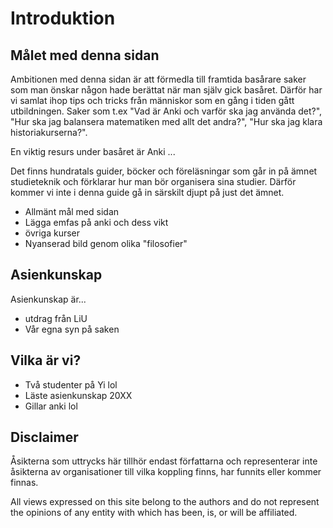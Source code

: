 # Introduktion

## Målet med denna sidan

Ambitionen med denna sidan är att förmedla till framtida basårare saker som man önskar någon hade berättat när man själv gick basåret. Därför har vi samlat ihop tips och tricks från människor som en gång i tiden gått utbildningen. Saker som t.ex "Vad är Anki och varför ska jag använda det?", "Hur ska jag balansera matematiken med allt det andra?", "Hur ska jag klara historiakurserna?".

En viktig resurs under basåret är Anki ...

Det finns hundratals guider, böcker och föreläsningar som går in på ämnet studieteknik och förklarar hur man bör organisera sina studier. Därför kommer vi inte i denna guide gå in särskilt djupt på just det ämnet.

* Allmänt mål med sidan
* Lägga emfas på anki och dess vikt
* övriga kurser
* Nyanserad bild genom olika "filosofier"

## Asienkunskap


Asienkunskap är...

* utdrag från LiU
* Vår egna syn på saken

## Vilka är vi?

* Två studenter på Yi lol
* Läste asienkunskap 20XX 
* Gillar anki lol 

## Disclaimer

Åsikterna som uttrycks här tillhör endast författarna och representerar inte åsikterna av organisationer till vilka koppling finns, har funnits eller kommer finnas.

All views expressed on this site belong to the authors and do not represent the opinions of any entity with which has been, is, or will be affiliated.

